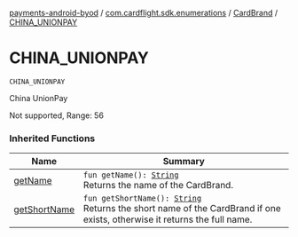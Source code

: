 [payments-android-byod](../../index.md) / [com.cardflight.sdk.enumerations](../index.md) / [CardBrand](index.md) / [CHINA_UNIONPAY](./-c-h-i-n-a_-u-n-i-o-n-p-a-y.md)

# CHINA_UNIONPAY

`CHINA_UNIONPAY`

China UnionPay

Not supported, Range: 56

### Inherited Functions

| Name | Summary |
|---|---|
| [getName](get-name.md) | `fun getName(): `[`String`](https://kotlinlang.org/api/latest/jvm/stdlib/kotlin/-string/index.html)<br>Returns the name of the CardBrand. |
| [getShortName](get-short-name.md) | `fun getShortName(): `[`String`](https://kotlinlang.org/api/latest/jvm/stdlib/kotlin/-string/index.html)<br>Returns the short name of the CardBrand if one exists, otherwise it returns the full name. |
